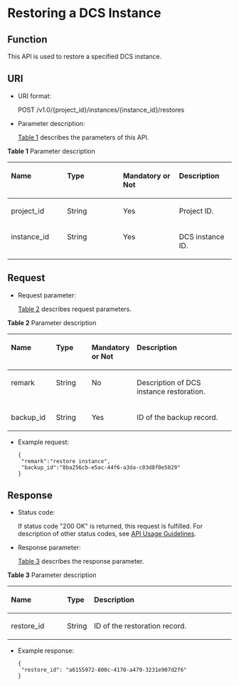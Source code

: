 # Restoring a DCS Instance<a name="EN-US_TOPIC_0237964370"></a>

## Function<a name="section25670449"></a>

This API is used to restore a specified DCS instance.

## URI<a name="section29707457"></a>

-   URI format:

    POST /v1.0/\{project\_id\}/instances/\{instance\_id\}/restores

-   Parameter description:

    [Table 1](#d0e5974)  describes the parameters of this API.


**Table  1**  Parameter description

<a name="d0e5974"></a>
<table><thead align="left"><tr id="row11549419"><th class="cellrowborder" valign="top" width="25%" id="mcps1.2.5.1.1"><p id="p63087769"><a name="p63087769"></a><a name="p63087769"></a>Name</p>
</th>
<th class="cellrowborder" valign="top" width="25%" id="mcps1.2.5.1.2"><p id="p9835639"><a name="p9835639"></a><a name="p9835639"></a>Type</p>
</th>
<th class="cellrowborder" valign="top" width="25%" id="mcps1.2.5.1.3"><p id="p58489261"><a name="p58489261"></a><a name="p58489261"></a>Mandatory or Not</p>
</th>
<th class="cellrowborder" valign="top" width="25%" id="mcps1.2.5.1.4"><p id="p40009700"><a name="p40009700"></a><a name="p40009700"></a>Description</p>
</th>
</tr>
</thead>
<tbody><tr id="row19560259"><td class="cellrowborder" valign="top" width="25%" headers="mcps1.2.5.1.1 "><p id="p40877171"><a name="p40877171"></a><a name="p40877171"></a>project_id</p>
</td>
<td class="cellrowborder" valign="top" width="25%" headers="mcps1.2.5.1.2 "><p id="p22716572"><a name="p22716572"></a><a name="p22716572"></a>String</p>
</td>
<td class="cellrowborder" valign="top" width="25%" headers="mcps1.2.5.1.3 "><p id="p28103013"><a name="p28103013"></a><a name="p28103013"></a>Yes</p>
</td>
<td class="cellrowborder" valign="top" width="25%" headers="mcps1.2.5.1.4 "><p id="p61751542"><a name="p61751542"></a><a name="p61751542"></a>Project ID.</p>
</td>
</tr>
<tr id="row18892969"><td class="cellrowborder" valign="top" width="25%" headers="mcps1.2.5.1.1 "><p id="p53935546"><a name="p53935546"></a><a name="p53935546"></a>instance_id</p>
</td>
<td class="cellrowborder" valign="top" width="25%" headers="mcps1.2.5.1.2 "><p id="p6703144"><a name="p6703144"></a><a name="p6703144"></a>String</p>
</td>
<td class="cellrowborder" valign="top" width="25%" headers="mcps1.2.5.1.3 "><p id="p6083802"><a name="p6083802"></a><a name="p6083802"></a>Yes</p>
</td>
<td class="cellrowborder" valign="top" width="25%" headers="mcps1.2.5.1.4 "><p id="p23025977"><a name="p23025977"></a><a name="p23025977"></a>DCS instance ID.</p>
</td>
</tr>
</tbody>
</table>

## Request<a name="section66040521"></a>

-   Request parameter:

    [Table 2](#d0e6034)  describes request parameters.


**Table  2**  Parameter description

<a name="d0e6034"></a>
<table><thead align="left"><tr id="row7912910"><th class="cellrowborder" valign="top" width="20.2020202020202%" id="mcps1.2.5.1.1"><p id="p36965936"><a name="p36965936"></a><a name="p36965936"></a>Name</p>
</th>
<th class="cellrowborder" valign="top" width="16.161616161616163%" id="mcps1.2.5.1.2"><p id="p41450855"><a name="p41450855"></a><a name="p41450855"></a>Type</p>
</th>
<th class="cellrowborder" valign="top" width="18.181818181818183%" id="mcps1.2.5.1.3"><p id="p2076123"><a name="p2076123"></a><a name="p2076123"></a>Mandatory or Not</p>
</th>
<th class="cellrowborder" valign="top" width="45.45454545454545%" id="mcps1.2.5.1.4"><p id="p33948275"><a name="p33948275"></a><a name="p33948275"></a>Description</p>
</th>
</tr>
</thead>
<tbody><tr id="row65455768"><td class="cellrowborder" valign="top" width="20.2020202020202%" headers="mcps1.2.5.1.1 "><p id="p316977"><a name="p316977"></a><a name="p316977"></a>remark</p>
</td>
<td class="cellrowborder" valign="top" width="16.161616161616163%" headers="mcps1.2.5.1.2 "><p id="p25675175"><a name="p25675175"></a><a name="p25675175"></a>String</p>
</td>
<td class="cellrowborder" valign="top" width="18.181818181818183%" headers="mcps1.2.5.1.3 "><p id="p66423265"><a name="p66423265"></a><a name="p66423265"></a>No</p>
</td>
<td class="cellrowborder" valign="top" width="45.45454545454545%" headers="mcps1.2.5.1.4 "><p id="p11575367"><a name="p11575367"></a><a name="p11575367"></a>Description of DCS instance restoration.</p>
</td>
</tr>
<tr id="row37069447"><td class="cellrowborder" valign="top" width="20.2020202020202%" headers="mcps1.2.5.1.1 "><p id="p49835227"><a name="p49835227"></a><a name="p49835227"></a>backup_id</p>
</td>
<td class="cellrowborder" valign="top" width="16.161616161616163%" headers="mcps1.2.5.1.2 "><p id="p10121616"><a name="p10121616"></a><a name="p10121616"></a>String</p>
</td>
<td class="cellrowborder" valign="top" width="18.181818181818183%" headers="mcps1.2.5.1.3 "><p id="p14544590"><a name="p14544590"></a><a name="p14544590"></a>Yes</p>
</td>
<td class="cellrowborder" valign="top" width="45.45454545454545%" headers="mcps1.2.5.1.4 "><p id="p37261116"><a name="p37261116"></a><a name="p37261116"></a>ID of the backup record.</p>
</td>
</tr>
</tbody>
</table>

-   Example request:

    ```
    { 
     "remark":"restore instance", 
     "backup_id":"8ba256cb-e5ac-44f6-a3da-c03d8f0e5029" 
    }
    ```


## Response<a name="section57493779"></a>

-   Status code:

    If status code "200 OK" is returned, this request is fulfilled. For description of other status codes, see  [API Usage Guidelines](api-usage-guidelines.md).

-   Response parameter:

    [Table 3](#d0e6104)  describes the response parameter.


**Table  3**  Parameter description

<a name="d0e6104"></a>
<table><thead align="left"><tr id="row51554213"><th class="cellrowborder" valign="top" width="25%" id="mcps1.2.4.1.1"><p id="p15141735"><a name="p15141735"></a><a name="p15141735"></a>Name</p>
</th>
<th class="cellrowborder" valign="top" width="12%" id="mcps1.2.4.1.2"><p id="p18521046"><a name="p18521046"></a><a name="p18521046"></a>Type</p>
</th>
<th class="cellrowborder" valign="top" width="63%" id="mcps1.2.4.1.3"><p id="p23809753"><a name="p23809753"></a><a name="p23809753"></a>Description</p>
</th>
</tr>
</thead>
<tbody><tr id="row49541849"><td class="cellrowborder" valign="top" width="25%" headers="mcps1.2.4.1.1 "><p id="p53466813"><a name="p53466813"></a><a name="p53466813"></a>restore_id</p>
</td>
<td class="cellrowborder" valign="top" width="12%" headers="mcps1.2.4.1.2 "><p id="p35844590"><a name="p35844590"></a><a name="p35844590"></a>String</p>
</td>
<td class="cellrowborder" valign="top" width="63%" headers="mcps1.2.4.1.3 "><p id="p17730643"><a name="p17730643"></a><a name="p17730643"></a>ID of the restoration record.</p>
</td>
</tr>
</tbody>
</table>

-   Example response:

    ```
    { 
     "restore_id": "a6155972-800c-4170-a479-3231e907d2f6" 
    }
    ```


